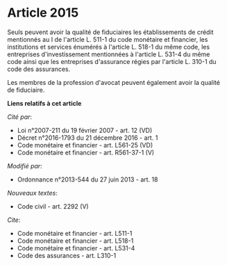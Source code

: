 # Article 2015

Seuls peuvent avoir la qualité de fiduciaires les établissements de crédit mentionnés au I de l'article L. 511-1 du code
monétaire et financier, les institutions et services énumérés à l'article L. 518-1 du même code, les entreprises
d'investissement mentionnées à l'article L. 531-4 du même code ainsi que les entreprises d'assurance régies par l'article L.
310-1 du code des assurances. 

Les membres de la profession d'avocat peuvent également avoir la qualité de fiduciaire.

**Liens relatifs à cet article**

_Cité par_:

  - Loi n°2007-211 du 19 février 2007 - art. 12 (VD)
  - Décret n°2016-1793 du 21 décembre 2016 - art. 1
  - Code monétaire et financier - art. L561-25 (VD)
  - Code monétaire et financier - art. R561-37-1 (V)

_Modifié par_:

  - Ordonnance n°2013-544 du 27 juin 2013 - art. 18

_Nouveaux textes_:

  - Code civil - art. 2292 (V)

_Cite_:

  - Code monétaire et financier - art. L511-1
  - Code monétaire et financier - art. L518-1
  - Code monétaire et financier - art. L531-4
  - Code des assurances - art. L310-1
